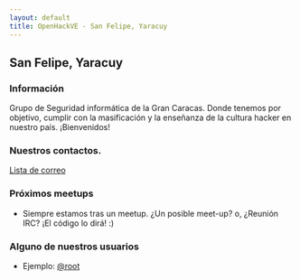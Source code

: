 ```yaml
---
layout: default
title: OpenHackVE - San Felipe, Yaracuy
---
```


## San Felipe, Yaracuy

### Información

Grupo de Seguridad informática de la Gran Caracas. Donde tenemos por 
objetivo, cumplir con la masificación y la enseñanza de la cultura
hacker en nuestro país.
¡Bienvenidos!

### Nuestros contactos.

[Lista de correo](https://groups.google.com/forum/?hl=es-419#!forum/openhackve)

### Próximos meetups

* Siempre estamos tras un meetup. ¿Un posible meet-up? o, ¿Reunión IRC?
¡El código lo dirá! :)


### Alguno de nuestros usuarios

* Ejemplo: [@root](about.me)
